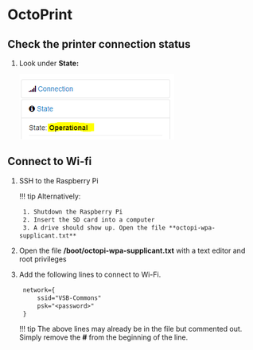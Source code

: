# OctoPrint

## Check the printer connection status

1. Look under **State:**

    ![OctoPrint state](images/octoprint-state.png)

## Connect to Wi-fi

1. SSH to the Raspberry Pi

    !!! tip
        Alternatively:

        1. Shutdown the Raspberry Pi
        2. Insert the SD card into a computer
        3. A drive should show up. Open the file **octopi-wpa-supplicant.txt**

2. Open the file **/boot/octopi-wpa-supplicant.txt** with a text editor and root privileges
3. Add the following lines to connect to Wi-Fi.

        network={
            ssid="VSB-Commons"
            psk="<password>"
        }

    !!! tip
        The above lines may already be in the file but commented out.
        Simply remove the **#** from the beginning of the line.